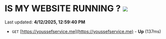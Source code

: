 # IS MY WEBSITE RUNNING ? [![](https://img.shields.io/static/v1?label=Sponsor&message=%E2%9D%A4&logo=GitHub&color=%23fe8e86)](https://github.com/sponsors/Youssef-Lehmam)

Last updated: **4/12/2025, 12:59:40 PM**

- `GET` [https://youssefservice.me](https://youssefservice.me) - **Up** (137ms)
